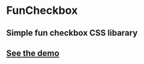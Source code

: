 # FunCheckbox
## Simple fun checkbox CSS libarary  
## [See the demo](https://the94air.github.io/FunCheckbox/)  

